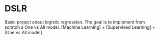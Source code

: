 # DSLR
Basic project about logistic regression. The goal is to implement from scratch a One vs All model. [Machine Learning] + [Supervised Learning] + [One vs All model]
